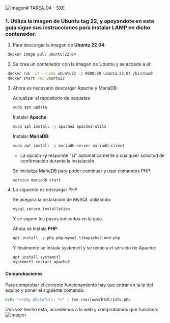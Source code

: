 ![imagen](https://github.com/user-attachments/assets/d411c069-fb0e-4d79-a8f6-1f27066001a0)# TAREA_04 - SXE

### 1. Utiliza la imagen de Ubuntu tag 22, y apoyandote en esta guía sigue sus instrucciones para instalar LAMP en dicho contenedor.

1. Para descargar la imagen de **Ubuntu 22.04**:
```bash
 docker image pull ubuntu:22.04
```
2. Se crea un *contenedor* con la imagen de Ubuntu y se accede a el:
```bash
 docker run -it --name ubuntu22 -p 8000:80 ubuntu:22.04 /bin/bash
 docker start -ai ubuntu22
```
3. Ahora es necesario descargar Apache y MariaDB:

    Actualizar el repositorio de paquetes
    ```bash
    sudo apt update
    ```
    Instalar **Apache**:
    ```bash
    sudo apt install -y apache2 apache2-utils
    ```
    Instalar **MariaDB**:
    ```bash
    sudo apt install -y mariadb-server mariadb-client
    ```
    - La opción **-y** responde "sí" automáticamente a cualquier solicitud de confirmación durante la instalación.
    
    Se inicializa MariaDB para poder continuar y usar comandos PHP:
    ```bash
    service mariadb start
    ```
4. Lo siguiente es descargar PHP

    Se asegura la instalación de MySQL utilizando:
    ```bash
    mysql_secure_installation
    ```
    Y se siguen los pasos indicados en la guía.
    
    Ahora se instala **PHP**:
    ```bash
    apt install -y php php-mysql libapache2-mod-php
    ```

    Y finalmente se instala systemctl y se reinicia el servicio de Apache:
    
    ```bash
    apt install systemctl
    systemctl restart apache2
    ```
#### Comprobaciones
Para comprobar el correcto funcionamiento hay que entrar en la ip del equipo y poner el siguiente comando:
```bash
echo "<?php phpinfo(); ?>" | tee /var/www/html/info.php
```
Una vez hecho esto, accedemos a la web y comprobamos que funciona:
![imagen](https://github.com/user-attachments/assets/2e9ad564-10ff-4939-8cff-f02fad72791b)
